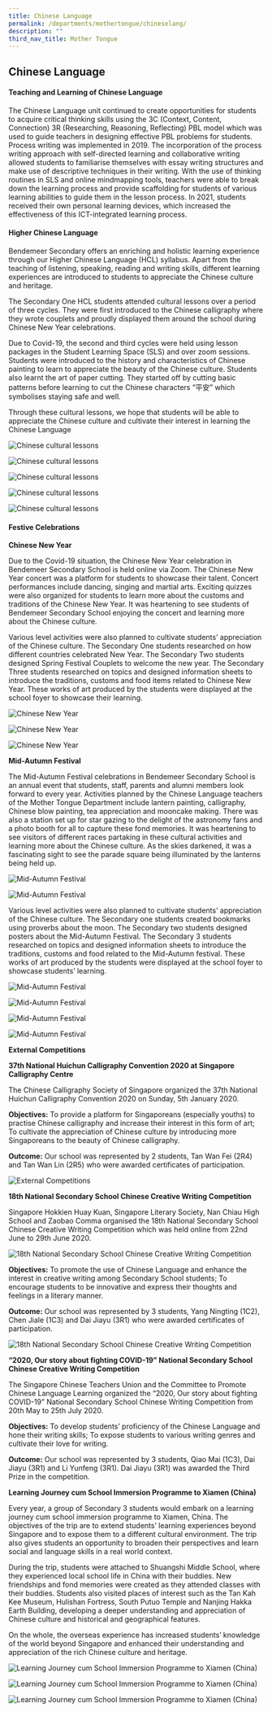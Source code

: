 ```yaml
---
title: Chinese Language
permalink: /departments/mothertongue/chineselang/
description: ""
third_nav_title: Mother Tongue
---
```

## **Chinese Language**

#### **Teaching and Learning of Chinese Language**

The Chinese Language unit continued to create opportunities for students to acquire critical thinking skills using the 3C (Context, Content, Connection) 3R (Researching, Reasoning, Reflecting) PBL model which was used to guide teachers in designing effective PBL problems for students. Process writing was implemented in 2019. The incorporation of the process writing approach with self-directed learning and collaborative writing allowed students to familiarise themselves with essay writing structures and make use of descriptive techniques in their writing. With the use of thinking routines in SLS and online mindmapping tools, teachers were able to break down the learning process and provide scaffolding for students of various learning abilities to guide them in the lesson process. In 2021, students received their own personal learning devices, which increased the effectiveness of this ICT-integrated learning process. 

#### **Higher Chinese Language**

Bendemeer Secondary offers an enriching and holistic learning experience through our Higher Chinese Language (HCL) syllabus. Apart from the teaching of listening, speaking, reading and writing skills, different learning experiences are introduced to students to appreciate the Chinese culture and heritage.

The Secondary One HCL students attended cultural lessons over a period of three cycles. They were first introduced to the Chinese calligraphy where they wrote couplets and proudly displayed them around the school during Chinese New Year celebrations. 

Due to Covid-19, the second and third cycles were held using lesson packages in the Student Learning Space (SLS) and over zoom sessions. Students were introduced to the history and characteristics of Chinese painting to learn to appreciate the beauty of the Chinese culture. Students also learnt the art of paper cutting. They started off by cutting basic patterns before learning to cut the Chinese characters “平安” which symbolises staying safe and well.

Through these cultural lessons, we hope that students will be able to appreciate the Chinese culture and cultivate their interest in learning the Chinese Language

![Chinese cultural lessons](/images/Departments/cl-hcl-calli-01.jpg)

![Chinese cultural lessons](/images/Departments/cl-hcl-calli-02.jpg)

![Chinese cultural lessons](/images/Departments/cl-hcl-calli-03.jpg)

![Chinese cultural lessons](/images/Departments/cl-hcl-calli-04.jpg)

![Chinese cultural lessons](/images/Departments/cl-hcl-calli-05.jpg)

#### **Festive Celebrations**

**Chinese New Year**

Due to the Covid-19 situation, the Chinese New Year celebration in Bendemeer Secondary School is held online via Zoom. The Chinese New Year concert was a platform for students to showcase their talent. Concert performances include dancing, singing and martial arts. Exciting quizzes were also organized for students to learn more about the customs and traditions of the Chinese New Year. It was heartening to see students of Bendemeer Secondary School enjoying the concert and learning more about the Chinese culture. 

Various level activities were also planned to cultivate students’ appreciation of the Chinese culture. The Secondary One students researched on how different countries celebrated New Year. The Secondary Two students designed Spring Festival Couplets to welcome the new year. The Secondary Three students researched on topics and designed information sheets to introduce the traditions, customs and food items related to Chinese New Year. These works of art produced by the students were displayed at the school foyer to showcase their learning. 

![Chinese New Year](/images/Departments/cl-cny-01.jpg)

![Chinese New Year](/images/Departments/cl-cny-02.jpg)

![Chinese New Year](/images/Departments/cl-cny-03.jpg)


**Mid-Autumn Festival**

The Mid-Autumn Festival celebrations in Bendemeer Secondary School is an annual event that students, staff, parents and alumni members look forward to every year. Activities planned by the Chinese Language teachers of the Mother Tongue Department include lantern painting, calligraphy, Chinese blow painting, tea appreciation and mooncake making. There was also a station set up for star gazing to the delight of the astronomy fans and a photo booth for all to capture these fond memories. It was heartening to see visitors of different races partaking in these cultural activities and learning more about the Chinese culture. As the skies darkened, it was a fascinating sight to see the parade square being illuminated by the lanterns being held up.

![Mid-Autumn Festival](/images/Departments/cl-midautumn-05.jpg)

![Mid-Autumn Festival](/images/Departments/cl-midautumn-06.jpg)

Various level activities were also planned to cultivate students’ appreciation of the Chinese culture. The Secondary one students created bookmarks using proverbs about the moon. The Secondary two students designed posters about the Mid-Autumn Festival. The Secondary 3 students researched on topics and designed information sheets to introduce the traditions, customs and food related to the Mid-Autumn festival. These works of art produced by the students were displayed at the school foyer to showcase students’ learning.

![Mid-Autumn Festival](/images/Departments/cl-midautumn-01.jpg)

![Mid-Autumn Festival](/images/Departments/cl-midautumn-02.jpg)

![Mid-Autumn Festival](/images/Departments/cl-midautumn-03.jpg)

![Mid-Autumn Festival](/images/Departments/cl-midautumn-04.jpg)

**External Competitions**

**37th National Huichun Calligraphy Convention 2020 at Singapore Calligraphy Centre**

The Chinese Calligraphy Society of Singapore organized the 37th National Huichun Calligraphy Convention 2020 on Sunday, 5th January 2020.

**Objectives:**
To provide a platform for Singaporeans (especially youths) to practise Chinese calligraphy and increase their interest in this form of art;
To cultivate the appreciation of Chinese culture by introducing more Singaporeans to the beauty of Chinese calligraphy.

**Outcome:**
Our school was represented by 2 students, Tan Wan Fei (2R4) and Tan Wan Lin (2R5) who were awarded certificates of participation.

![External Competitions](/images/Departments/cl-External%20COmpetitions.png)

**18th National Secondary School Chinese Creative Writing Competition**

Singapore Hokkien Huay Kuan, Singapore Literary Society, Nan Chiau High School and Zaobao Comma organised the 18th National Secondary School Chinese Creative Writing Competition which was held online from 22nd June to 29th June 2020.

![18th National Secondary School Chinese Creative Writing Competition](/images/Departments/cl-18th%20National%20Secondary%20School%20Chinese%20Creative%20Writing%20Competition.jpg)

**Objectives:**
To promote the use of Chinese Language and enhance the interest in creative writing among Secondary School students;
To encourage students to be innovative and express their thoughts and feelings in a literary manner.

**Outcome:**
Our school was represented by 3 students, Yang Ningting (1C2), Chen Jiale (1C3) and Dai Jiayu (3R1) who were awarded certificates of participation. 

![18th National Secondary School Chinese Creative Writing Competition](/images/Departments/cl-18th%20National%20Secondary%20School%20Chinese%20Creative%20Writing%20Competition2.jpg)

**“2020, Our story about fighting COVID-19” National Secondary School Chinese Creative Writing Competition**

The Singapore Chinese Teachers Union and the Committee to Promote Chinese Language Learning organized the “2020, Our story about fighting COVID-19” National Secondary School Chinese Writing Competition from 20th May to 25th July 2020.

**Objectives:**
To develop students’ proficiency of the Chinese Language and hone their writing skills;
To expose students to various writing genres and cultivate their love for writing.

**Outcome:**
Our school was represented by 3 students, Qiao Mai (1C3), Dai Jiayu (3R1) and Li Yunfeng (3R1). Dai Jiayu (3R1) was awarded the Third Prize in the competition. 
 
**Learning Journey cum School Immersion Programme to Xiamen (China)**

Every year, a group of Secondary 3 students would embark on a learning journey cum school immersion programme to Xiamen, China. The objectives of the trip are to extend students’ learning experiences beyond Singapore and to expose them to a different cultural environment. The trip also gives students an opportunity to broaden their perspectives and learn social and language skills in a real world context.

During the trip, students were attached to Shuangshi Middle School, where they experienced local school life in China with their buddies. New friendships and fond memories were created as they attended classes with their buddies. Students also visited places of interest such as the Tan Kah Kee Museum, Hulishan Fortress, South Putuo Temple and Nanjing Hakka Earth Building, developing a deeper understanding and appreciation of Chinese culture and historical and geographical features.

On the whole, the overseas experience has increased students’ knowledge of the world beyond Singapore and enhanced their understanding and appreciation of the rich Chinese culture and heritage. 

![Learning Journey cum School Immersion Programme to Xiamen (China)](/images/Departments/cl-Learning%20Journey%20cum%20School%20Immersion%20Programme%20to%20Xiamen%20(China)1.jpg)

![Learning Journey cum School Immersion Programme to Xiamen (China)](/images/Departments/cl-Learning%20Journey%20cum%20School%20Immersion%20Programme%20to%20Xiamen%20(China)2.png)

![Learning Journey cum School Immersion Programme to Xiamen (China)](/images/Departments/cl-Learning%20Journey%20cum%20School%20Immersion%20Programme%20to%20Xiamen%20(China)3.jpg)
